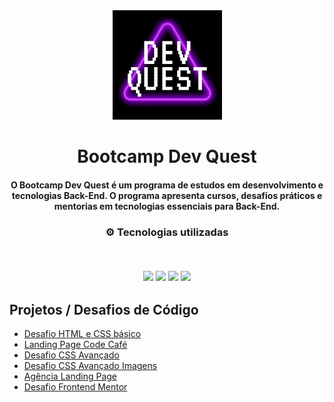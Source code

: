 <div align="center">
<img src="https://github.com/luispaulobrito/Curso-Dev-Quest/blob/main/assets/devquestlogo.jpg" width="175px"> 
</div>
<h1 align="center">Bootcamp Dev Quest</h1>
<h4 align="center">O Bootcamp Dev Quest é um programa de estudos em desenvolvimento e tecnologias Back-End. O programa apresenta cursos, desafios práticos e mentorias em tecnologias essenciais para  Back-End.</h4>

<h3 align="center">
⚙️ Tecnologias utilizadas

<p>&nbsp;</p>
<img src="https://img.shields.io/badge/git-%23F05033.svg?style=for-the-badge&logo=git&logoColor=white"/>
<img src="https://img.shields.io/badge/html5-%23E34F26.svg?style=for-the-badge&logo=html5&logoColor=white"/>
<img src="https://img.shields.io/badge/css3-%231572B6.svg?style=for-the-badge&logo=css3&logoColor=white"/>
<img src="https://img.shields.io/badge/javascript-%23323330.svg?style=for-the-badge&logo=javascript&logoColor=%23F7DF1E">

</h3>

## Projetos / Desafios de Código

- [Desafio HTML e CSS básico](https://github.com/luispaulobrito/Curso-Dev-Quest/tree/main/03%20-%20desafio-html-css-basico)
- [Landing Page Code Café](https://github.com/luispaulobrito/Curso-Dev-Quest/tree/main/06%20-%20landing-page-code-cafe)
- [Desafio CSS Avançado](https://github.com/luispaulobrito/Curso-Dev-Quest/tree/main/09%20-%20desafio-css-avancado)
- [Desafio CSS Avançado Imagens](https://github.com/luispaulobrito/Curso-Dev-Quest/tree/main/10%20-%20desafio-css-avancado-imagens)
- [Agência Landing Page](https://github.com/luispaulobrito/Curso-Dev-Quest/tree/main/16%20-%20landing-page-com-grid)
- [Desafio Frontend Mentor](https://github.com/luispaulobrito/Curso-Dev-Quest/tree/main/17%20-%20desafio-frontend-mentor)
